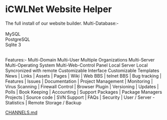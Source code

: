 # iCWLNet Website Helper
 The full install of our website builder.
 Multi-Database:-<br>
 <br>
 MySQL<br>
 PostgreSQL<br>
 Sqlite 3<br>
 <br>
 

 Features:-
    Multi-Domain
    Multi-User
    Multiple Organizations
    Multi-Server
    Multi-Operating System
    Multi-Web-Control Panel
    Local Server
    Local Syncronized with remote
    Customizable Interface
    Customizable Templates
    News | Links | Assets | Pages 
    | Wiki | Web BBS | telnet BBS | Bug tracking |
    Features | Issues | Documentation | Project Management |
    Monitoring | Virus Scanning | Firewall Control | Browser Plugin |
    Versioning | Updates | Polls | Book Keeping | Accounting | Support Packages | Package Managers
    Projects | Source code | SVN Support | FAQs | Security | User / Server - Statistics | 
    Remote Storage / Backup

[CHANNELS.md](CHANNELS.md)

